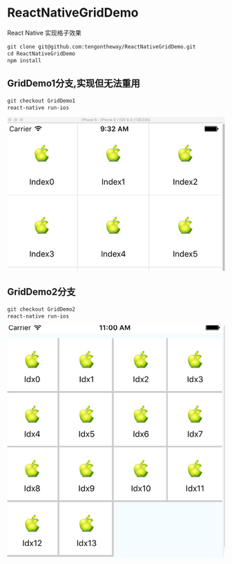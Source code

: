 # ReactNativeGridDemo

React Native 实现格子效果

```
git clone git@github.com:tengontheway/ReactNativeGridDemo.git
cd ReactNativeGridDemo
npm install
```

## GridDemo1分支,实现但无法重用
```
git checkout GridDemo1
react-native run-ios
```

![简单实现分支效果](./screenshot/001.png)

## GridDemo2分支
```
git checkout GridDemo2
react-native run-ios
```

![封装的可重用的GridView](./screenshot/002.png)
